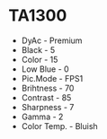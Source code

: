 # TA1300
+ DyAc - Premium
+ Black - 5
+ Color - 15
+ Low Blue - 0
+ Pic.Mode - FPS1
+ Brihtness - 70
+ Contrast - 85
+ Sharpness - 7
+ Gamma - 2
+ Color Temp. - Bluish

